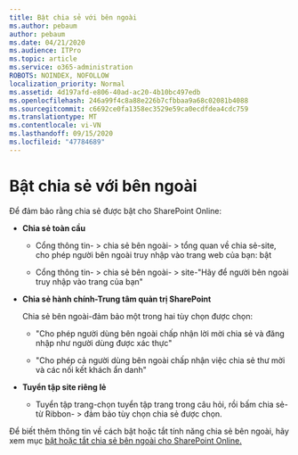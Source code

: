 ```yaml
---
title: Bật chia sẻ với bên ngoài
ms.author: pebaum
author: pebaum
ms.date: 04/21/2020
ms.audience: ITPro
ms.topic: article
ms.service: o365-administration
ROBOTS: NOINDEX, NOFOLLOW
localization_priority: Normal
ms.assetid: 4d197afd-e806-40ad-ac20-4b10bc497edb
ms.openlocfilehash: 246a99f4c8a88e226b7cfbbaa9a68c02081b4088
ms.sourcegitcommit: c6692ce0fa1358ec3529e59ca0ecdfdea4cdc759
ms.translationtype: MT
ms.contentlocale: vi-VN
ms.lasthandoff: 09/15/2020
ms.locfileid: "47784689"
---
```

# <a name="enable-external-sharing"></a>Bật chia sẻ với bên ngoài

 Để đảm bảo rằng chia sẻ được bật cho SharePoint Online:
  
- **Chia sẻ toàn cầu**
    
  - Cổng thông tin- \> chia sẻ bên ngoài- \> tổng quan về chia sẻ-site, cho phép người bên ngoài truy nhập vào trang web của bạn: bật
    
  - Cổng thông tin- \> chia sẻ bên ngoài- \> site-"Hãy để người bên ngoài truy nhập vào trang của bạn"
    
- **Chia sẻ hành chính-Trung tâm quản trị SharePoint**
    
    Chia sẻ bên ngoài-đảm bảo một trong hai tùy chọn được chọn:
    
  - "Cho phép người dùng bên ngoài chấp nhận lời mời chia sẻ và đăng nhập như người dùng được xác thực"
    
  - "Cho phép cả người dùng bên ngoài chấp nhận việc chia sẻ thư mời và các nối kết khách ẩn danh"
    
- **Tuyển tập site riêng lẻ**
    
  - Tuyển tập trang-chọn tuyển tập trang trong câu hỏi, rồi bấm chia sẻ-từ Ribbon- \> đảm bảo tùy chọn chia sẻ được chọn.
    
Để biết thêm thông tin về cách bật hoặc tắt tính năng chia sẻ bên ngoài, hãy xem mục [bật hoặc tắt chia sẻ bên ngoài cho SharePoint Online.](https://go.microsoft.com/fwlink/?linkid=2047681&amp;clcid=0x409)
  

